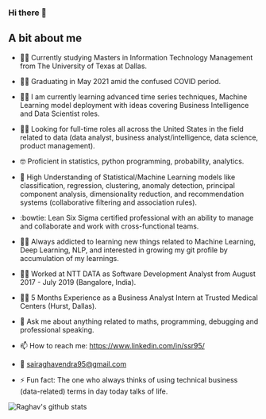 ### Hi there 👋

## A bit about me 

- :student: Currently studying Masters in Information Technology Management from The University of Texas at Dallas.

- :man_student: Graduating in May 2021 amid the confused COVID period.

- :man_scientist: I am currently learning advanced time series techniques, Machine Learning model deployment with ideas covering Business Intelligence and Data Scientist roles.

- :man_technologist: Looking for full-time roles all across the United States in the field related to data (data analyst, business analyst/intelligence, data science, product management).

- :nerd_face: Proficient in statistics, python programming, probability, analytics.

- :slot_machine: High Understanding of Statistical/Machine Learning models like classification, regression, clustering, anomaly detection, principal component analysis, dimensionality reduction, and recommendation systems (collaborative filtering and association rules).

- :bowtie: Lean Six Sigma certified professional with an ability to manage and collaborate and work with cross-functional teams.

- :running_man: Always addicted to learning new things related to Machine Learning, Deep Learning, NLP, and interested in growing my git profile by accumulation of my learnings.

- :man_office_worker: Worked at NTT DATA as Software Development Analyst from August 2017 - July 2019 (Bangalore, India).

- :man_factory_worker: 5 Months Experience as a Business Analyst Intern at Trusted Medical Centers (Hurst, Dallas).

- 💬 Ask me about anything related to maths, programming, debugging and professional speaking.

- 📫 How to reach me: https://www.linkedin.com/in/ssr95/

- :e-mail: sairaghavendra95@gmail.com

- ⚡ Fun fact: The one who always thinks of using technical business (data-related) terms in day today talks of life.


![Raghav's github stats](https://github-readme-stats.vercel.app/api?username=ssr-ds&hide=contribs,prs&theme=blue)

